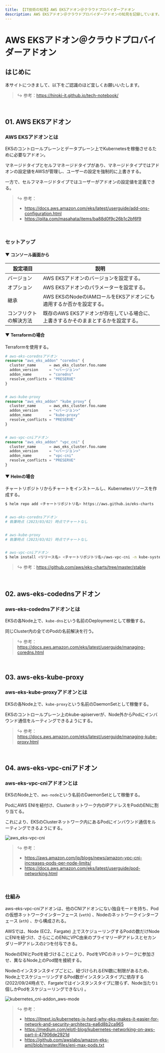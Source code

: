 ```yaml
---
title: 【IT技術の知見】AWS EKSアドオン＠クラウドプロバイダーアドオン
description: AWS EKSアドオン＠クラウドプロバイダーアドオンの知見を記録しています。
---
```


# AWS EKSアドオン＠クラウドプロバイダーアドオン

## はじめに

本サイトにつきまして、以下をご認識のほど宜しくお願いいたします。

> ↪️ 参考：https://hiroki-it.github.io/tech-notebook/

<br>

## 01. AWS EKSアドオン

### AWS EKSアドオンとは

EKSのコントロールプレーンとデータプレーン上でKubernetesを稼働させるために必要なアドオン。

マネージドタイプとセルフマネージドタイプがあり、マネージドタイプではアドオンの設定値をAWSが管理し、ユーザーの設定を強制的に上書きする。

一方で、セルフマネージドタイプではユーザーがアドオンの設定値を定義できる。

> ↪️ 参考：
>
> - https://docs.aws.amazon.com/eks/latest/userguide/add-ons-configuration.html
> - https://qiita.com/masahata/items/ba88d0f9c26b1c2bf6f9

<br>

### セットアップ

#### ▼ コンソール画面から

| 設定項目               | 説明                                                                                |
| ---------------------- | ----------------------------------------------------------------------------------- |
| バージョン             | AWS EKSアドオンのバージョンを設定する。                                             |
| オプション             | AWS EKSアドオンのパラメーターを設定する。                                           |
| 継承                   | AWS EKSのNodeのIAMロールをEKSアドオンにも適用するか否かを設定する。                 |
| コンフリクトの解決方法 | 既存のAWS EKSアドオンが存在している場合に、上書きするかそのままとするかを設定する。 |

#### ▼ Terraformの場合

Terraformを使用する。

```terraform
# aws-eks-corednsアドオン
resource "aws_eks_addon" "coredns" {
  cluster_name      = aws_eks_cluster.foo.name
  addon_version     = "<バージョン>"
  addon_name        = "coredns"
  resolve_conflicts = "PRESERVE"
}


# aws-kube-proxy
resource "aws_eks_addon" "kube_proxy" {
  cluster_name      = aws_eks_cluster.foo.name
  addon_version     = "<バージョン>"
  addon_name        = "kube-proxy"
  resolve_conflicts = "PRESERVE"
}


# aws-vpc-cniアドオン
resource "aws_eks_addon" "vpc_cni" {
  cluster_name      = aws_eks_cluster.foo.name
  addon_version     = "<バージョン>"
  addon_name        = "vpc-cni"
  resolve_conflicts = "PRESERVE"
}
```

#### ▼ Helmの場合

チャートリポジトリからチャートをインストールし、Kubernetesリソースを作成する。

```bash
$ helm repo add <チャートリポジトリ名> https://aws.github.io/eks-charts


# aws-eks-corednsアドオン
# 執筆時点 (2023/03/02) 時点でチャートなし


# aws-kube-proxy
# 執筆時点 (2023/03/02) 時点でチャートなし


# aws-vpc-cniアドオン
$ helm install <リリース名> <チャートリポジトリ名>/aws-vpc-cni -n kube-system --version <バージョンタグ>
```

> ↪️ 参考：https://github.com/aws/eks-charts/tree/master/stable

<br>

## 02. aws-eks-codednsアドオン

### aws-eks-codednsアドオンとは

EKSの各Node上で、`kube-dns`という名前のDeploymentとして稼働する。

同じCluster内の全てのPodの名前解決を行う。

> ↪️ 参考：https://docs.aws.amazon.com/eks/latest/userguide/managing-coredns.html

<br>

## 03. aws-eks-kube-proxy

### aws-eks-kube-proxyアドオンとは

EKSの各Node上で、`kube-proxy`という名前のDaemonSetとして稼働する。

EKSのコントロールプレーン上のkube-apiserverが、Node外からPodにインバウンド通信をルーティングできるようにする。

> ↪️ 参考：https://docs.aws.amazon.com/eks/latest/userguide/managing-kube-proxy.html

<br>

## 04. aws-eks-vpc-cniアドオン

### aws-eks-vpc-cniアドオンとは

EKSのNode上で、`aws-node`という名前のDaemonSetとして稼働する。

PodにAWS ENIを紐付け、Clusterネットワーク内のIPアドレスをPodのENIに割り当てる。

これにより、EKSのClusterネットワーク内にあるPodにインバウンド通信をルーティングできるようにする。

![aws_eks-vpc-cni](https://raw.githubusercontent.com/hiroki-it/tech-notebook-images/master/images/aws_eks-vpc-cni.png)

> ↪️ 参考：
>
> - https://aws.amazon.com/jp/blogs/news/amazon-vpc-cni-increases-pods-per-node-limits/
> - https://docs.aws.amazon.com/eks/latest/userguide/pod-networking.html

<br>

### 仕組み

aws-eks-vpc-cniアドオンは、他のCNIアドオンにない独自モードを持ち、Podの仮想ネットワークインターフェース (`veth`) 、Nodeのネットワークインターフェース (`eth`) 、から構成される。

AWSでは、Node (EC2、Fargate) 上でスケジューリングするPodの数だけNodeにENIを紐づけ、さらにこのENIにVPC由来のプライマリーIPアドレスとセカンダリーIPアドレスの`2`つを付与できる。

NodeのENIとPodを紐づけることにより、PodをVPCのネットワークに参加させ、異なるNode上のPod間を接続する。

Nodeのインスタンスタイプごとに、紐づけられるENI数に制限があるため、Node上でスケジューリングするPod数がインスタンスタイプに依存する (2022/09/24時点で、Fargateではインスタンスタイプに限らず、Node当たり`1`個しかPodをスケジューリングできない) 。

![kubernetes_cni-addon_aws-mode](https://raw.githubusercontent.com/hiroki-it/tech-notebook-images/master/images/kubernetes_cni-addon_aws-mode.png)

> ↪️ 参考：
>
> - https://itnext.io/kubernetes-is-hard-why-eks-makes-it-easier-for-network-and-security-architects-ea6d8b2ca965
> - https://medium.com/elotl-blog/kubernetes-networking-on-aws-part-ii-47906de2921d
> - https://github.com/awslabs/amazon-eks-ami/blob/master/files/eni-max-pods.txt
